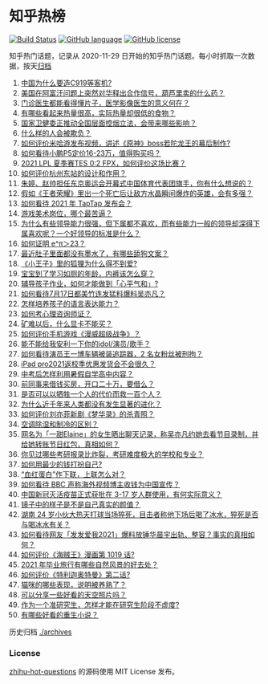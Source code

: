 # 知乎热榜
[![Build Status](https://github.com/ToWeLong/zhihu-hot-questions/workflows/CI/badge.svg)](https://github.com/ToWeLong/zhihu-hot-questions/actions)
[![GitHub language](https://img.shields.io/badge/language-golang-orange.svg)](https://golang.org/)
[![GitHub license](https://img.shields.io/github/license/ToWeLong/zhihu-hot-questions)](https://github.com/ToWeLong/zhihu-hot-questions/blob/main/LICENSE)

知乎热门话题，记录从 2020-11-29 日开始的知乎热门话题。每小时抓取一次数据，按天[归档](./archives)

<!-- BEGIN -->

1. [中国为什么要造C919等客机?](https://www.zhihu.com/question/384802353)
1. [美国在阿富汗问题上突然对华释出合作信号，葫芦里卖的什么药？](https://www.zhihu.com/question/472572970)
1. [门诊医生都能看得懂片子，医学影像医生的意义何在？](https://www.zhihu.com/question/468765533)
1. [有哪些看起来热量很高，实际热量却很低的食物？](https://www.zhihu.com/question/359675190)
1. [国家卫健委正推动全国层面控烟立法，会带来哪些影响？](https://www.zhihu.com/question/472532128)
1. [什么样的人会被欺负？](https://www.zhihu.com/question/460063819)
1. [如何评价米哈游发布视频，讲述《原神》boss若陀龙王的幕后制作?](https://www.zhihu.com/question/472619596)
1. [如何看待小鹏P5定价16-23万，值得购买吗？](https://www.zhihu.com/question/472732035)
1. [2021 LPL 夏季赛TES 0:2 FPX，如何评价这场比赛？](https://www.zhihu.com/question/472842082)
1. [如何评价杭州东站的设计和作用？](https://www.zhihu.com/question/21286488)
1. [朱婷、赵帅担任东京奥运会开幕式中国体育代表团旗手，你有什么想说的？](https://www.zhihu.com/question/472876558)
1. [假如《王者荣耀》里出一个死亡后让敌方水晶瞬间爆炸的英雄，会有多强？](https://www.zhihu.com/question/469036260)
1. [如何看待 2021 年 TapTap 发布会？](https://www.zhihu.com/question/472833150)
1. [游戏美术岗位，哪个最苦逼？](https://www.zhihu.com/question/356482357)
1. [为什么有些领导能力很强，但下属都不喜欢，而有些能力一般的领导却深得下属喜欢呢？一个好领导的标准是什么？](https://www.zhihu.com/question/470459462)
1. [如何证明 e^π＞23？](https://www.zhihu.com/question/465861734)
1. [最近肚子里面都没有墨水了，有哪些舔狗文案？](https://www.zhihu.com/question/442325192)
1. [《小王子》里的狐狸为什么得不到爱?](https://www.zhihu.com/question/431240834)
1. [宝宝到了学习如厕的年龄，内裤该怎么穿？](https://www.zhihu.com/question/469079593)
1. [辅导孩子作业，如何才能做到「心平气和」?](https://www.zhihu.com/question/461126046)
1. [如何看待7月17日都美竹连发猛料爆料吴亦凡？](https://www.zhihu.com/question/472743930)
1. [怎样培养孩子的语言表达能力？](https://www.zhihu.com/question/360715709)
1. [如何考心理咨询师证？](https://www.zhihu.com/question/34427121)
1. [矿难以后，什么显卡不能买？](https://www.zhihu.com/question/457188655)
1. [如何评价手机游戏《漫威超级战争》？](https://www.zhihu.com/question/472389426)
1. [能不能给我安利一下你的idol/演员/歌手？](https://www.zhihu.com/question/451642452)
1. [如何看待演员王一博车辆被装追踪器，2 名女粉丝被刑拘？](https://www.zhihu.com/question/472808340)
1. [iPad pro2021返校季优惠发货会不会很久？](https://www.zhihu.com/question/468740569)
1. [中考后怎样利用暑假自学高中内容？](https://www.zhihu.com/question/61514103)
1. [前同事来借钱买房，开口二十万，要借么？](https://www.zhihu.com/question/471426283)
1. [是否可以以牺牲一个人的代价而救一百个人？](https://www.zhihu.com/question/38756276)
1. [为什么近千年来人类都没有发生显著的进化？](https://www.zhihu.com/question/32004935)
1. [如何评价刘亦菲新剧《梦华录》的杀青照？](https://www.zhihu.com/question/470176416)
1. [空调除湿和制冷的区别？](https://www.zhihu.com/question/30879409)
1. [网名为「一甜Elaine」的女生晒出聊天记录，称吴亦凡约她去看节目录制，并给她转账节日红包，真相如何？](https://www.zhihu.com/question/472725599)
1. [你见过哪些考研报录比炸裂，考研难度极大的学校和专业？](https://www.zhihu.com/question/449575589)
1. [如何用最少的钱打扮自己?](https://www.zhihu.com/question/443604419)
1. [“血红蛋白”作下联，上联怎么对？](https://www.zhihu.com/question/471731418)
1. [如何看待 BBC 声称海外视频博主收钱为中国宣传？](https://www.zhihu.com/question/472575752)
1. [中国新冠灭活疫苗正式获批在 3-17 岁人群使用，有何实际意义？](https://www.zhihu.com/question/472628051)
1. [镜子中的样子是不是自己真实的颜值？](https://www.zhihu.com/question/458577474)
1. [湖南 24 岁小伙大热天打球当场猝死，目击者称他下场后喝了冰水，猝死是否与喝冰水有关？](https://www.zhihu.com/question/472510464)
1. [如何看待网友「发发爱我2021」爆料放锤华晨宇出轨、整容？事实的真相如何？](https://www.zhihu.com/question/472603288)
1. [如何评价《海贼王》漫画第 1019 话?](https://www.zhihu.com/question/472047505)
1. [2021 年毕业旅行有哪些自然风景的好去处？](https://www.zhihu.com/question/466380056)
1. [如何评价《特利迦奥特曼》第二话?](https://www.zhihu.com/question/472705374)
1. [猫咪的哪些表现，说明被养熟了？](https://www.zhihu.com/question/436001372)
1. [可以分享一些好看的天空照片吗？](https://www.zhihu.com/question/460714512)
1. [作为一个准研究生，怎样才能在研究生阶段不虚度?](https://www.zhihu.com/question/326709421)
1. [有哪些好看的重生小说？](https://www.zhihu.com/question/314228140)

<!-- END -->

历史归档 [./archives](./archives)


### License
[zhihu-hot-questions](https://github.com/towelong/zhihu-hot-questions) 的源码使用 MIT License 发布。